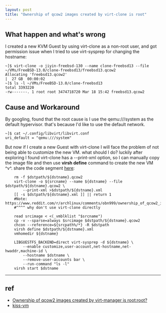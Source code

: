 ```yaml
---
layout: post
title: "Ownership of qcow2 images created by virt-clone is root"
---
```


## What happen and what's wrong
I created a new KVM Guest by using virt-clone as a non-root user, and got permission issue when I tried 
to use virt-sysprep for changing the hostname:
```
~]$ virt-clone -o jiyin-freebsd-130 --name clone-freebsd13 --file ~/VMs/FreeBSD-13.0/clone-freebsd13/freebsd13.qcow2
Allocating 'freebsd13.qcow2'                                                                        |  27 GB  00:00:02 
~]$ ls -l ~/VMs/FreeBSD-13.0/clone-freebsd13
total 3393220
-rw-------. 1 root root 3474718720 Mar 18 15:42 freebsd13.qcow2
```

## Cause and Workaround
By googling, found that the root cause is I use the qemu:///system as the default hypervisor. that's because I'd like to use the default network.
```
~]$ cat ~/.config/libvirt/libvirt.conf
uri_default = "qemu:///system"
```

But now if I create a new Guest with virt-clone I will face the problem of not being able to customize the new VM. what should I do? 
luckily after exploring I found virt-clone has a --print-xml option, so I can manually copy the image file and then use **virsh define** 
command to create the new VM ^v^.  share the code segment [here](https://github.com/tcler/kiss-vm-ns/blob/master/kiss-vm#L556-L581):  

```
	rm -f $dstpath/${dstname}.qcow2
	virt-clone -o ${srcname} --name ${dstname} --file $dstpath/${dstname}.qcow2 \
		--print-xml >$dstpath/${dstname}.xml
	[[ -s $dstpath/${dstname}.xml ]] || return 1
	#Note: https://www.reddit.com/r/archlinux/comments/obn999/ownership_of_qcow2_images_created_by_virtmanager/
	#^^^^ why don't use virt-clone directly

	read srcimage < <(_vmblklist "$srcname")
	cp -v --sparse=always $srcimage $dstpath/${dstname}.qcow2
	chcon --reference=${srcpath%/*} -R $dstpath
	virsh define $dstpath/${dstname}.xml
	vmhomedir ${dstname}

	LIBGUESTFS_BACKEND=direct virt-sysprep -d ${dstname} \
		--enable customize,user-account,net-hostname,net-hwaddr,machine-id \
		--hostname $dstname \
		--remove-user-accounts bar \
		--run-command "ls -l"
	virsh start $dstname
```

---
## ref
- [Ownership of qcow2 images created by virt-manager is root:root?](https://www.reddit.com/r/archlinux/comments/obn999/ownership_of_qcow2_images_created_by_virtmanager/)  
- [kiss-vm](https://github.com/tcler/kiss-vm-ns/blob/master/kiss-vm)  
